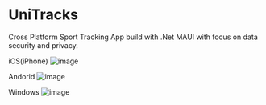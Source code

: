 # UniTracks
Cross Platform Sport Tracking App build with .Net MAUI with focus on data security and privacy. 

iOS(iPhone)
![image](https://github.com/Agredo/UniTracks/assets/16531090/3182082f-64b7-46fb-a2c3-03f0b898856b)

Andorid
![image](https://github.com/Agredo/UniTracks/assets/16531090/9b12c5f8-271c-46d0-b99a-4c6a57776576)

Windows
![image](https://github.com/Agredo/UniTracks/assets/16531090/5598f7ac-5d63-4529-bbc8-d8a626d727ff)
